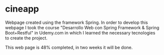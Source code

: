 # cineapp

Webpage created using the framework Spring. 
In order to develop this webpage I took the course "Desarrollo Web con Spring Framework & Spring Boot+Restful" 
in Udemy.com in which I learned the necessary tecnologies to create the project.

This web page is 48% completed, in two weeks it will be done.
